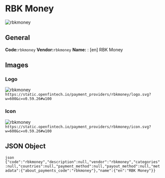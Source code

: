 # RBK Money 
![rbkmoney](https://static.openfintech.io/payment_providers/rbkmoney/logo.svg?w=600&c=v0.59.26#w100) 
## General 
**Code:**`rbkmoney` 
**Vendor:**`rbkmoney` 
**Name:** 
:	[en] RBK Money 
## Images 
### Logo 
![rbkmoney](https://static.openfintech.io/payment_providers/rbkmoney/logo.svg?w=600&c=v0.59.26#w100) 
``` https://static.openfintech.io/payment_providers/rbkmoney/logo.svg?w=600&c=v0.59.26#w100 ``` 
### Icon 
![rbkmoney](https://static.openfintech.io/payment_providers/rbkmoney/icon.svg?w=600&c=v0.59.26#w100) 
``` https://static.openfintech.io/payment_providers/rbkmoney/icon.svg?w=600&c=v0.59.26#w100 ``` 
## JSON Object 
```json {"code":"rbkmoney","description":null,"vendor":"rbkmoney","categories":null,"countries":null,"payment_method":null,"payout_method":null,"metadata":{"about_payments_code":"rbkmoney"},"name":{"en":"RBK Money"}} ``` 

